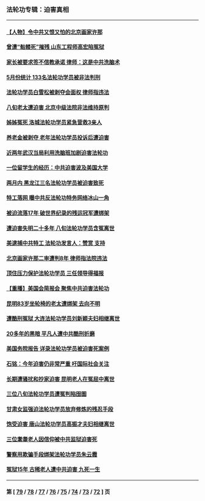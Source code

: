### 法轮功专辑：迫害真相
---
#### [【人物】令中共又恨又怕的北京画家许那](../../pages/nf4379/n14015698.md?06150430) 
#### [曾遭“骷髅死”摧残 山东工程师高宏陷冤狱](../../pages/nf4379/n14014585.md?06150430) 
#### [家长被要求签不信教承诺 律师：这是中共洗脑术](../../pages/nf4379/n14014255.md?06150430) 
#### [5月份统计 133名法轮功学员被非法判刑](../../pages/nf4379/n14013124.md?06150430) 
#### [法轮功学员白雪松被剥夺会面权 律师指违法](../../pages/nf4379/n14012545.md?06150430) 
#### [八旬老太遭迫害 北京中级法院非法维持原判](../../pages/nf4379/n14011579.md?06150430) 
#### [姊姊冤死 洛城法轮功学员紧急营救3亲人](../../pages/nf4379/n14011859.md?06150430) 
#### [养老金被剥夺 老年法轮功学员投诉后遭迫害](../../pages/nf4379/n14011154.md?06150430) 
#### [近两年武汉当局利用洗脑班加剧迫害法轮功](../../pages/nf4379/n14009413.md?06150430) 
#### [一位留学生的经历：中共迫害波及美国大学](../../pages/nf4379/n14008375.md?06150430) 
#### [两月内 黑龙江三名法轮功学员被迫害致死](../../pages/nf4379/n14006552.md?06150430) 
#### [特工落网 曝中共反法轮功特务网络冰山一角](../../pages/nf4379/n14006412.md?06150430) 
#### [被迫流落17年 破世界纪录的残运冠军遭绑架](../../pages/nf4379/n14006004.md?06150430) 
#### [遭迫害失明二十多年 八旬法轮功学员含冤离世](../../pages/nf4379/n14005431.md?06150430) 
#### [美逮捕中共特工 法轮功发言人：赞赏 支持](../../pages/nf4379/n14005107.md?06150430) 
#### [北京画家许那二审遭判8年 律师指法院违法](../../pages/nf4379/n14004182.md?06150430) 
#### [顶住压力保护法轮功学员 三任领导得福报](../../pages/nf4379/n14002440.md?06150430) 
#### [【重播】美国会简报会 聚焦中共迫害法轮功](../../pages/nf4379/n14002932.md?06150430) 
#### [昆明83岁坐轮椅的老太遭绑架 去向不明](../../pages/nf4379/n14000874.md?06150430) 
#### [遭酷刑冤狱 大连法轮功学员刘新颖夫妇相继离世](../../pages/nf4379/n13998111.md?06150430) 
#### [20多年的黑暗 平凡人遭中共酷刑折磨](../../pages/nf4379/n13997976.md?06150430) 
#### [美国务院报告 详录法轮功学员被迫害死案例](../../pages/nf4379/n13997752.md?06150430) 
#### [石铭：今年迫害仍非常严重 吁国际社会关注](../../pages/nf4379/n13996099.md?06150430) 
#### [长期遭骚扰和抄家迫害 昆明老人在冤屈中离世](../../pages/nf4379/n13990487.md?06150430) 
#### [三位八旬法轮功学员遭冤判陷囹圄](../../pages/nf4379/n13988869.md?06150430) 
#### [甘肃女监强迫法轮功学员放弃修炼的残忍手段](../../pages/nf4379/n13988053.md?06150430) 
#### [饱受迫害 唐山法轮功学员高振才夫妇相继离世](../../pages/nf4379/n13987209.md?06150430) 
#### [三位耄耋老人因信仰被中共监狱迫害死](../../pages/nf4379/n13986618.md?06150430) 
#### [警察用欺骗手段绑架法轮功学员朱云霞](../../pages/nf4379/n13985959.md?06150430) 
#### [冤狱15年 古稀老人遭中共迫害 九死一生](../../pages/nf4379/n13985199.md?06150430) 

---
#### 第 [ [79](./79.md?06150430) / [78](./78.md?06150430) / [77](./77.md?06150430) / [76](./76.md?06150430) / [75](./75.md?06150430) / [74](./74.md?06150430) / [73](./73.md?06150430) / [72](./72.md?06150430) ] 页
